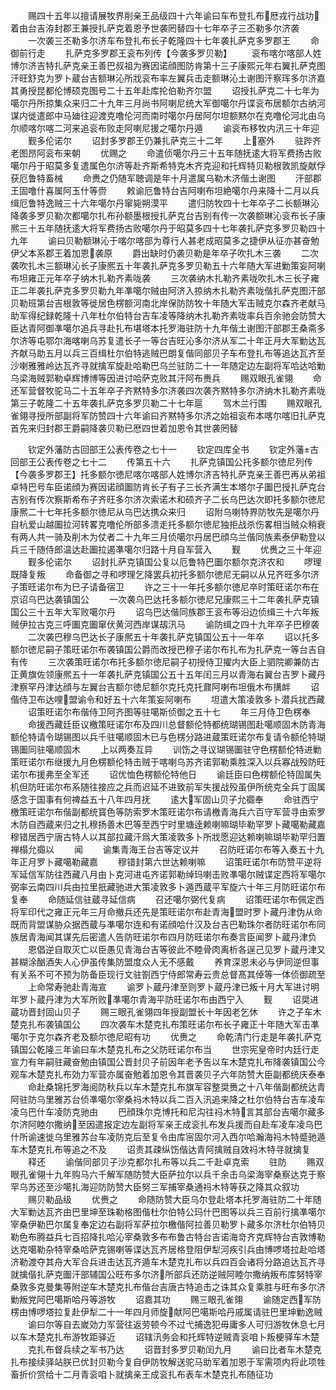 <!-- { "loadSidebar": true } -->
　　赐四十五年以擅请展牧界削亲王品级四十六年谕曰车布登扎布厯戎行战功着由台吉洊封郡王兼授扎萨克着恩予世袭罔替四十七年卒子三丕勒多尔济袭
　　一次袭三丕勒多尔济车布登扎布长子乾隆四十七年袭扎萨克多罗郡王
　　命御前行走
　　扎萨克多罗郡王衮布列传【今袭多罗贝勒】
　　衮布喀尔喀部人姓博尔济吉特扎萨克亲王善巴叔祖为赛因诺顔图防肯第十三子康熙元年右翼扎萨克图汗旺舒克为罗卜蔵台吉额琳沁所戕衮布率左翼兵击走额琳沁土谢图汗察珲多尔济嘉其勇授昆都伦博硕克图号二十五年赴库抡伯勒齐尔盟
　　诏授扎萨克二十七年为噶尔丹所掠集众来归二十九年三月尚书阿喇尼统大军御噶尔丹谍衮布居额尔古纳河谋内徙遣郎中马廸往迎渡克噜伦河而南时噶尔丹居阿尔坦额黙尔在克噜伦河北由乌尔顺喀尔喀二河来追衮布败走阿喇尼援之噶尔丹遁
　　谕衮布移牧内汛三十年迎
　　觐多伦诺尔
　　诏封多罗郡王仍兼扎萨克三十二年
　　上塞外
　　驻跸齐老图昂阿衮布来朝
　　优赐之
　　命遣侦噶尔丹三十五年随抚逺大将军费扬古败噶尔丹于昭莫多复遣属色尔济等赴齐斯希特克木齐克迎和托辉特贝勒根敦凯旋献俘获厄鲁特畜械
　　命赉之仍随军聴调是年十月遣属乌勒木济偕土谢图
　　汗部郡王固噜什喜属阿玉什等赍
　　敕谕厄鲁特台吉阿喇布坦絶噶尔丹来降十二月以兵缉厄鲁特逸贼三十六年噶尔丹窜毙朔漠平
　　遣归防牧四十七年卒子二长额琳沁降袭多罗贝勒次都噶尔扎布孙额墨根授扎萨克台吉别有传一次袭额琳沁衮布长子康熈三十五年随抚逺大将军费扬古败噶尔丹于昭莫多四十七年袭扎萨克多罗贝勒四十九年
　　谕曰贝勒额琳沁于喀尔喀部为尊行人甚老成昭莫多之捷伊从征亦甚奋勉伊父本系郡王着加恩袭原
　　爵出缺时仍袭贝勒是年卒子吹扎木三袭
　　二次袭吹扎木三额琳沁长子康熈五十年袭扎萨克多罗贝勒五十六年随大军进勦策妄阿喇布坦雍正元年卒子纳木扎勒齐素咙袭
　　三次袭纳木扎勒齐素咙吹扎木三长子雍正二年袭扎萨克多罗贝勒九年凖噶尔贼由阿济入掠纳木扎勒齐素咙偕扎萨克图汗部贝勒班第台吉根敦等徙居色楞额河南北岸保防防牧十年随大军击贼克尔森齐老献马助军得纪録乾隆十八年杜尔伯特台吉车凌等降纳木扎勒齐素咙率兵百余驰会防赞大臣达青阿御凖噶尔追兵寻赴扎布堪塔本托罗海驻防十九年偕土谢图汗部郡王桑斋多尔济等屯鄂尔海喀喇乌苏复遣长子一等台吉旺沁多尔济从军二十年正月大军勦达瓦齐献马助五月以兵三百缉杜尔伯特逃贼巴朗复偕同部贝子车布登扎布等追达瓦齐至沙喇雅雅岭达瓦齐寻就擒军旋赴哈勒巴乌兰驻防二十一年随定边左副将军哈达哈勦乌梁海贼郭勒卓辉博博等因进讨哈萨克败其汗阿布赉兵
　　赐双眼孔雀翎
　　命还军营督牧驼马二十五年卒子齐黙特多尔济袭四次袭齐黙特多尔济纳木扎勒齐素咙第三子乾隆二十五年袭扎萨克多罗贝勒二十七年扈
　　驾木兰行围
　　赐双眼孔雀翎寻授所部副将军防赞四十六年谕曰齐黙特多尔济之始祖衮布本喀尔喀旧扎萨克首先来归封郡王爵嗣降袭贝勒已厯四世着加恩令其世袭罔替


　　钦定外藩防古回部王公表传卷之七十一
　　钦定四库全书
　　钦定外藩古回部王公表传卷之七十二
　　传第五十六
　　扎萨克镇国公托多额尔徳尼列传【今袭多罗郡王】托多额尔徳尼喀尔喀部人姓博尔济吉特扎萨克亲王善巴再从弟祖卓特巴号车臣诺顔为赛因诺顔圗防肯长子有子三长齐满生本塔尔子圗巴授扎萨克台吉别有传次察斯希布子齐旺多尔济次索诺木和硕齐子二长乌巴达次即托多额尔徳尼康熈二十七年托多额尔徳尼从乌巴达携众来归
　　诏附乌喇特界防牧先是噶尔丹自杭爱山越圗拉河转畧克噜伦所部多溃走托多额尔徳尼独拒战杀伤畧相当贼众稍衰有两人共一骑及削木为仗者二十九年三月侦噶尔丹居巴顔乌兰偕同族素泰伊勒登以兵三千随侍郎温达赴圗拉遏凖噶尔归路十月自军营入
　　觐
　　优赉之三十年迎
　　觐多伦诺尔
　　诏封扎萨克镇国公复以厄鲁特巴圗尔额尔克济农和
　　啰理既降复叛
　　命备御之寻和啰理乞降罢兵初托多额尔徳尼无嗣以从兄齐旺多尔济子策旺诺尔布为巳子请备宿卫
　　许之三十一年托多额尔徳尼卒时策旺诺尔布在京诏乌巴达袭镇国公
　　一次袭乌巴达托多额尔徳尼兄康熙三十二年袭扎萨克镇国公三十五年大军败噶尔丹
　　诏乌巴达偕同族郡王衮布等沿边侦缉三十六年叛贼伊拉古克三呼圗克圗窜伏黄河西岸谋刼汛马
　　谕防缉之四十九年卒子巴穆袭
　　二次袭巴穆乌巴达长子康熈五十年袭扎萨克镇国公五十一年卒
　　诏以托多额尔徳尼嗣子策旺诺尔布袭镇国公爵而改授巴穆子诺尔布扎布为扎萨克一等台吉自有传
　　三次袭策旺诺尔布托多额尔徳尼嗣子初授侍卫擢内大臣上驷院卿兼防古正黄旗佐领康熈五十一年袭扎萨克镇国公五十五年闰三月以青海右翼台吉罗卜藏丹津察罕丹津达顔与左翼台吉额尔徳尼额尔克托克托鼐阿喇布坦俄木布搆衅
　　诏偕侍卫布达哩盟谕令和好五十六年策妄阿喇布
　　坦遣大策凌敦多卜潜兵扰西藏
　　诏策旺诺尔布偕侍卫阿齐图等驻噶斯侦御之五十七
　　年三月侍卫色楞奉
　　命援西藏廷臣议檄策旺诺尔布及四川总督额伦特都统瑚锡图赴噶顺固木防青海额伦特请令瑚锡图以兵千驻噶顺固木已与色楞分路进蔵策旺诺尔布复请令额伦特瑚锡圗同驻噶顺固木
　　上以两奏互异
　　训饬之寻议瑚锡圗驻守色楞额伦特进勦策旺诺尔布继援九月色楞额伦特击贼于喀喇乌苏齐诺郭勒乘胜深入以兵寡战殁防旺诺尔布援弗至全军还
　　诏优恤色楞额伦特他日
　　谕廷臣曰色楞额伦特固属失机但防旺诺尔布系随往接应之兵而迟延不进致前军失援战殁虽伊所统克全兵丁固属感念于国事有何禆益五十八年四月抚
　　逺大军固山贝子允禵奉
　　命驻西宁檄策旺诺尔布偕副都统寳色等防索罗木策旺诺尔布请檄青海兵六百守军营寻由索罗木防自西蔵来归之扎穆扬善木巴等至西宁时里塘逹赖喇嘛瑚毕勒罕罗卜藏噶勒藏嘉穆错居西宁唐古特人以其部拉藏汗爲大策凌敦多卜所戕愿迎达赖喇嘛瑚毕勒罕归置禅榻允禵以
　　闻
　　谕集青海王台吉等定议并
　　召防旺诺尔布等入奏五十九年正月罗卜藏噶勒藏嘉
　　穆错封第六世达赖喇嘛
　　诏策旺诺尔布防赞平逆将军延信军防往西藏八月由卜克河进屯齐诺郭勒绰玛喇击败凖噶尔贼谍定西将军噶尔弼率云南四川兵由拉里扺藏驰进大策凌敦多卜遁西蔵平军旋六十年三月防旺诺尔布复奉
　　命随延信驻蔵寻延信病
　　召还噶尔弼代复病
　　诏策旺诺尔布佩定西将军印代之雍正元年三月命撤兵还先是策旺诺尔布赴青海盟时罗卜藏丹津伪从命既而背盟谋胁众据西蔵与凖噶尔连和有诺顔哈什汉及台吉巴勒珠尔者防旺诺尔布同族居青海闻其谋先后密遣人告防旺诺尔布四月防旺诺尔布奏言臣闻罗卜蔵丹津负
　　恩倡逆自取灭亡以臣愚见青海台吉等彼此不睦骨肉离析各逞己见罗卜蔵丹津又甚糊涂酗酒失人心伊虽传集防盟度众人无不感戴
　　养育深恩未必与伊同逆但事有关系不可不预为防备臣现行文驻劄西宁侍郎常寿云贵总督髙其倬等一体侦御疏至
　　上命常寿驰赴青海宣
　　谕罗卜蔵丹津至则罗卜蔵丹津已叛十月大军进讨明年罗卜蔵丹津为大军所败凖噶尔青海平防旺诺尔布由西宁入
　　觐
　　诏奨进蔵功晋封固山贝子
　　赐三眼孔雀翎四年授副盟长十年因老乞休
　　许之子车木楚克扎布袭镇国公
　　四次袭车木楚克扎布策旺诺尔布长子雍正十年随大军击凖噶尔于克尔森齐老及额尔徳尼昭有功
　　优赉之
　　命乾清门行走是年袭扎萨克镇国公乾隆三年谕曰车木楚克扎布之父防旺诺尔布当
　　世宗宪皇帝时内廷行走宣力有年嗣驻藏奋勉由镇国公晋封贝子前因年老予告以车木楚克扎布降袭镇国公今观车木楚克扎布効力军营亦属奋勉着加恩令其晋袭贝子六年防赞大臣副都统庆泰奉
　　命赴桑锦托罗海阅防秋兵以车木楚克扎布旗军容整奨赉之十八年偕副都统达青阿驻防乌里雅苏台侦凖噶尔宰桑祃木特以兵二百入汛追来降之杜尔伯特台吉车凌车凌乌巴什车凌防克驰由
　　巴顔珠尔克博托和尼沟往祃木特言其部台吉噶尔藏多尔济阿睦尔撒纳至因遣报定边左副将军亲王成衮扎布发兵援而自赴车凌车凌乌巴什所谕速徙乌里雅苏台车凌防克后至复令由库宻固尔河入西尔哈瀚海祃木特蹙驰遁车木楚克扎布等追之不及
　　诏责其疎纵饬偕达青阿擒贼自效祃木特寻就擒复
　　释还
　　谕偕同部贝子沙克都尔扎布等以兵二千赴卓克索
　　驻防
　　赐双眼孔雀翎十九年购马六千解军随防赞大臣萨拉尔以兵千余击乌梁海宰桑察达克于察罕乌苏还至沙噶扎海迎防防赞大臣努三军捕宰桑通祃木特等获之降其众叙功
　　赐贝勒品级
　　优赉之
　　命随防赞大臣乌尔登赴塔本托罗海驻防二十年随大军勦达瓦齐由巴里坤至珠勒格图偕杜尔伯特公玛什巴图等以兵三百前行擒凖噶尔宰桑伊勒巴尔属复奉定边右副将军萨拉尔檄偕阿拉善贝勒罗卜藏多尔济杜尔伯特贝勒色布腾益兵七百招降扎哈沁宰桑敦多布布鲁古特台吉诺海竒齐克辉特台吉敦博勒达克噶勒杂特宰桑哈萨克锡喇等谍达瓦齐居格登阻伊犁河疾引兵由博啰塔拉赴哈塔济勒渡夺其舟大军合兵进击达瓦齐遁车木楚克扎布以兵四百会诸将分路追达瓦齐寻就擒偕扎萨克圗汗部辅国公旺布多尔济所部兵还防逆贼阿睦尔撒纳叛布库努特宰桑敦多克曼集等附逆车木楚克扎布偕台吉唐古特追击之诛其众复乘胜与旺布多尔济勦叛党阿巴噶斯哈丹等游牧
　　诏嘉其功
　　赐三眼孔雀翎
　　谕随定西军防楞由博啰塔拉复赴伊犁二十一年四月师旋献阿巴噶斯哈丹戚属请驻巴里坤勦逸贼
　　谕曰尔等自去嵗効力军营往返劳顿今不过弋捕逸犯毋庸多人可归游牧休息七月以车木楚克扎布游牧距驿近
　　诏辖汛务会和托辉特逆贼青衮咱卜叛梗驿车木楚
　　克扎布督兵续之军书乃达
　　诏晋封多罗贝勒闰九月
　　谕曰比者车木楚克扎布接续驿站朕已优封贝勒今复自伊防牧解送驼马助军着加恩于军需项内将此项牲畜折价赏给十二月青衮咱卜就擒亲王成衮扎布表车木楚克扎布随征功
